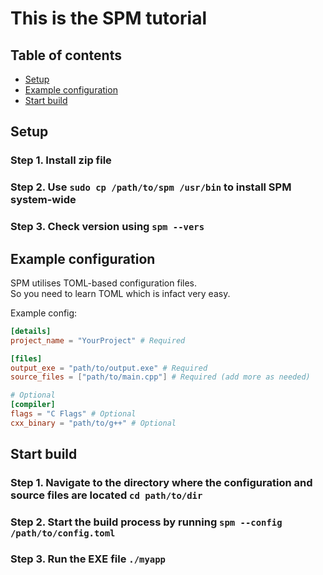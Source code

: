 # This is the SPM tutorial

## Table of contents
- [Setup](#setup)
- [Example configuration](#example-configuration)
- [Start build](#start-build)

## Setup
### Step 1. Install zip file
### Step 2. Use `sudo cp /path/to/spm /usr/bin` to install SPM system-wide
### Step 3. Check version using `spm --vers`

## Example configuration
  SPM utilises TOML-based configuration files.<br>
  So you need to learn TOML which is infact very easy.

  Example config:
  ```toml
  [details]
  project_name = "YourProject" # Required

  [files]
  output_exe = "path/to/output.exe" # Required
  source_files = ["path/to/main.cpp"] # Required (add more as needed)

  # Optional
  [compiler]
  flags = "C Flags" # Optional
  cxx_binary = "path/to/g++" # Optional
  ```

## Start build
  ### Step 1. Navigate to the directory where the configuration and source files are located `cd path/to/dir`
  ### Step 2. Start the build process by running `spm --config /path/to/config.toml`
  ### Step 3. Run the EXE file `./myapp`
